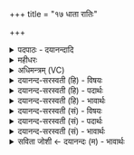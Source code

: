 +++
title = "१७ धाता रातिः"

+++
<details><summary>पदपाठः - दयानन्दादि</summary>

धा॒ता। रा॒तिः। स॒वि॒ता। इदम्। जु॒ष॒न्ता॒म्। प्र॒जा॑पति॒रिति॑ प्र॒जाऽप॑तिः। नि॒धि॒पा इति॑ निधि॒ऽपाः। दे॒वः। अ॒ग्निः। त्वष्टा॑। विष्णुः॑। प्र॒जयेति॑ प्र॒ऽजया॑। स॒ꣳर॒रा॒णा इति॑ सम्ऽर॒रा॒णाः। यज॑मानाय। द्रवि॑णम्। द॒धा॒त॒। स्वाहा॑। १७।
</details>

<details><summary>महीधरः</summary>

म० अथ तृतीयः । धातृसवितृप्रजापतिदेवाग्नित्वष्टृविष्णुदेवत्या त्रिष्टुप् । धाता सविता प्रजापतिः अग्निः त्वष्टा विष्णुः एते षट् देवा इदमस्मद्धविः समिष्टयजुर्लक्षणं जुषन्तां सेवन्ताम्। किंभूतो धाता। रातिः राति प्रयच्छतीति रातिः दानशीलः । 'क्तिच्क्तौ च संज्ञायाम्' (पा० ३।३। १७४) इति कर्तरि क्तिच्प्रत्ययः चित्त्वादन्तोदात्तः। किंभूतः प्रजापतिः । निधिपाः निधीन्पातीति निधिपाः महापद्मशङ्खपद्मादिनिधीनां नवानां पालयिता । किंभूतोऽग्निः । देवः दीप्यमानः किंच ते एते देवाः प्रजया यजमानसंबन्धिन्या सन्तत्या सह संरराणाः सम्यग्रममाणाः सन्तः यजमानाय द्रविणं धनं दधात दधतु ददतु । व्यत्ययेन प्रथमपुरुषस्थाने मध्यमः पुरुषः 'तप्तनप्तनथनाश्च' (पा० ७ । १ । ४५) इति तबादेशस्तस्य, तेनालोपाभावः । स्वाहा एतेभ्यः सुहुतमस्तु ॥ १७ ॥  
अष्टादशी।
</details>

<details><summary>अधिमन्त्रम् (VC)</summary>

- विश्वेदेवा गृहपतयो देवताः
- अत्रिर्ऋषिः
- स्वराड् आर्षी त्रिष्टुप्
- धैवतः
</details>

<details><summary>दयानन्द-सरस्वती (हि) - विषयः</summary>

फिर गृहस्थों के कर्म्म का उपदेश अगले मन्त्र में कहा है ॥
</details>

<details><summary>दयानन्द-सरस्वती (हि) - पदार्थः</summary>

पदार्थान्वयभाषाः -  हे गृहस्थो ! तुम (धाता) गृहाश्रम धर्म्म धारण करने (रातिः) सब के लिये सुख देने (सविता) समस्त ऐश्वर्य्य के उत्पन्न करने (प्रजापतिः) सन्तानादि के पालने (निधिपाः) विद्या आदि ऋद्धि अर्थात् धन समृद्धि के रक्षा करने (देवः) दोषों के जीतने (अग्निः) अविद्या रूप अन्धकार के दाह करने (त्वष्टा) सुख के बढ़ाने और (विष्णुः) समस्त उत्तम-उत्तम शुभ गुण कर्म्मों में व्याप्त होनेवालों के सदृश हो के (प्रजया) अपने सन्तानादि के साथ (संरराणाः) उत्तम दानशील होते हुए (स्वाहा) सत्य क्रिया से (इदम्) इस गृहकार्य्य को (जुषन्ताम्) प्रीति के साथ सेवन करो और बलवान् गृहाश्रमी होकर (यजमानाय) यज्ञ का अनुष्ठान करनेवाले के लिये जिस बल से उत्तम-उत्तम बली पुरुष बढ़ते जायें, उस (द्रविणम्) धन को (दधात) धारण करो ॥१७॥
</details>

<details><summary>दयानन्द-सरस्वती (हि) - भावार्थः</summary>

भावार्थभाषाः -  गृहस्थों को उचित है कि यथायोग्य रीति से निरन्तर गृहाश्रम में रह के अच्छे गुण कर्मों का धारण, ऐश्वर्य की उन्नति तथा रक्षा, प्रजापालन, योग्य पुरुषों को दान, दुःखियों का दुःख छुड़ाना, शत्रुओं को जीतने और शरीरात्मबल में प्रवृत्ति आदि गुण धारण करें ॥१७॥
</details>

<details><summary>दयानन्द-सरस्वती (सं) - विषयः</summary>

पुनर्गार्हस्थ्यकर्म्म आह ॥
</details>

<details><summary>दयानन्द-सरस्वती (सं) - पदार्थः</summary>

पदार्थान्वयभाषाः -  हे गृहस्थाः ! भवन्तो धाता रातिः सविता प्रजापतिर्निधिपा देवोऽग्निस्त्वष्टा विष्णुरिवैतत् स्वभावा भूत्वा प्रजया सह संरराणास्सन्तः स्वाहेदं जुषन्तां बलवन्तो भूत्वा यजमानाय स्वाहा द्रविणं दधात ॥१७॥
</details>

<details><summary>दयानन्द-सरस्वती (सं) - भावार्थः</summary>

भावार्थभाषाः -  गृहस्थैः सततं यथोचितसमये गृहाश्रमे स्थित्वा सद्गुणकर्म्मधारणमैश्वर्य्योन्नतिरक्षणे प्रजापालनम्, सुपात्रेभ्यो दानम्, दुःखिनां दुःखच्छेदनम्, शत्रुविजयः, शरीरात्मबलव्याप्तिश्च धार्य्या ॥१७॥
</details>

<details><summary>सविता जोशी ← दयानन्दः (म) - भावार्थः</summary>

भावार्थभाषाः -  गृहस्थाश्रमी व्यक्तींनी सदैव गृहस्थाश्रमाचे पालन योग्य रीतीने करावे व चांगल्या गुणकर्माचा स्वीकार करावा. ऐश्वर्य वाढवावे आणि त्याचे रक्षण करावे, संततीचे रक्षण करावे, योग्य माणसांना दान द्यावे, दुःखितांचे अश्रू पुसावे. शत्रूला जिंकावे व शरीर आणि आत्मबल वाढवावे.
</details>